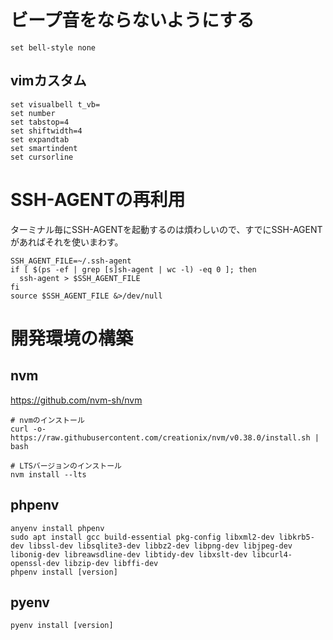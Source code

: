 # ビープ音をならないようにする

```~/.inputrc
set bell-style none
```

## vimカスタム

```.vimrc
set visualbell t_vb=
set number
set tabstop=4
set shiftwidth=4
set expandtab
set smartindent
set cursorline
```

# SSH-AGENTの再利用
ターミナル毎にSSH-AGENTを起動するのは煩わしいので、すでにSSH-AGENTがあればそれを使いまわす。
```.bashrc
SSH_AGENT_FILE=~/.ssh-agent
if [ $(ps -ef | grep [s]sh-agent | wc -l) -eq 0 ]; then
  ssh-agent > $SSH_AGENT_FILE
fi
source $SSH_AGENT_FILE &>/dev/null
```

# 開発環境の構築

## nvm
https://github.com/nvm-sh/nvm

```
# nvmのインストール
curl -o- https://raw.githubusercontent.com/creationix/nvm/v0.38.0/install.sh | bash

# LTSバージョンのインストール
nvm install --lts
```

## phpenv

```
anyenv install phpenv
sudo apt install gcc build-essential pkg-config libxml2-dev libkrb5-dev libssl-dev libsqlite3-dev libbz2-dev libpng-dev libjpeg-dev libonig-dev libreawsdline-dev libtidy-dev libxslt-dev libcurl4-openssl-dev libzip-dev libffi-dev
phpenv install [version]
```

## pyenv

```
pyenv install [version]
```

